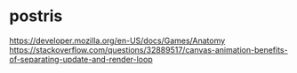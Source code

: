 # postris

https://developer.mozilla.org/en-US/docs/Games/Anatomy
https://stackoverflow.com/questions/32889517/canvas-animation-benefits-of-separating-update-and-render-loop
